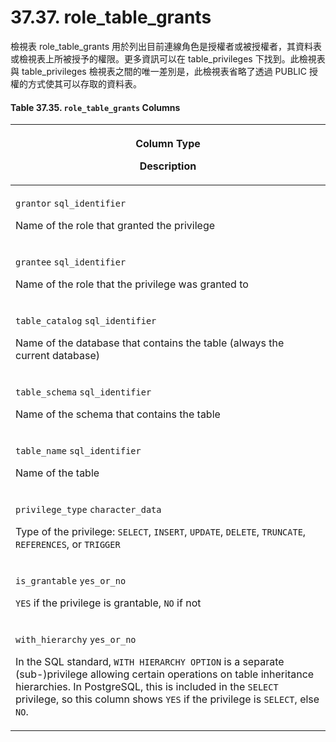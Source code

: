 # 37.37. role\_table\_grants

檢視表 role\_table\_grants 用於列出目前連線角色是授權者或被授權者，其資料表或檢視表上所被授予的權限。更多資訊可以在 table\_privileges 下找到。此檢視表與 table\_privileges 檢視表之間的唯一差別是，此檢視表省略了透過 PUBLIC 授權的方式使其可以存取的資料表。

#### **Table 37.35. `role_table_grants` Columns**

| <p>Column Type</p><p>Description</p>                                                                                                                                                                                                                                                                                                                                                           |
| ---------------------------------------------------------------------------------------------------------------------------------------------------------------------------------------------------------------------------------------------------------------------------------------------------------------------------------------------------------------------------------------------- |
| <p><code>grantor</code> <code>sql_identifier</code></p><p>Name of the role that granted the privilege</p>                                                                                                                                                                                                                                                                                      |
| <p><code>grantee</code> <code>sql_identifier</code></p><p>Name of the role that the privilege was granted to</p>                                                                                                                                                                                                                                                                               |
| <p><code>table_catalog</code> <code>sql_identifier</code></p><p>Name of the database that contains the table (always the current database)</p>                                                                                                                                                                                                                                                 |
| <p><code>table_schema</code> <code>sql_identifier</code></p><p>Name of the schema that contains the table</p>                                                                                                                                                                                                                                                                                  |
| <p><code>table_name</code> <code>sql_identifier</code></p><p>Name of the table</p>                                                                                                                                                                                                                                                                                                             |
| <p><code>privilege_type</code> <code>character_data</code></p><p>Type of the privilege: <code>SELECT</code>, <code>INSERT</code>, <code>UPDATE</code>, <code>DELETE</code>, <code>TRUNCATE</code>, <code>REFERENCES</code>, or <code>TRIGGER</code></p>                                                                                                                                        |
| <p><code>is_grantable</code> <code>yes_or_no</code></p><p><code>YES</code> if the privilege is grantable, <code>NO</code> if not</p>                                                                                                                                                                                                                                                           |
| <p><code>with_hierarchy</code> <code>yes_or_no</code></p><p>In the SQL standard, <code>WITH HIERARCHY OPTION</code> is a separate (sub-)privilege allowing certain operations on table inheritance hierarchies. In PostgreSQL, this is included in the <code>SELECT</code> privilege, so this column shows <code>YES</code> if the privilege is <code>SELECT</code>, else <code>NO</code>.</p> |
